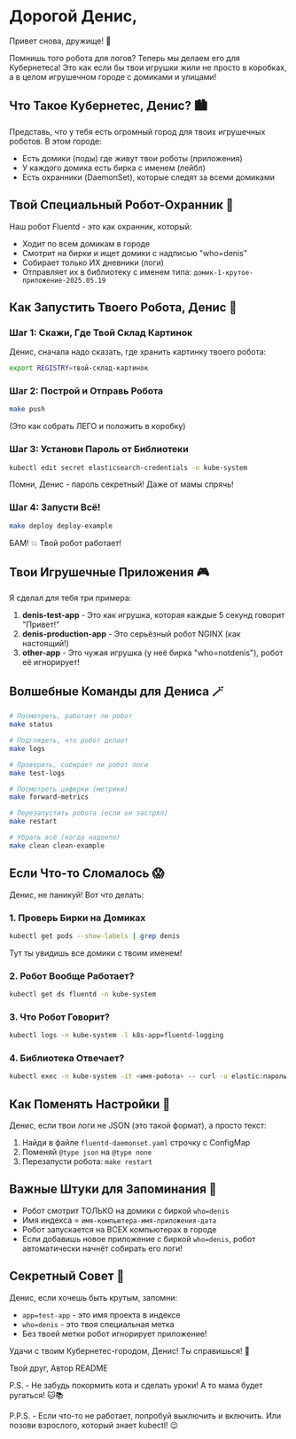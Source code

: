 # Дорогой Денис,

Привет снова, дружище! 👋

Помнишь того робота для логов? Теперь мы делаем его для Кубернетеса! Это как если бы твои игрушки жили не просто в коробках, а в целом игрушечном городе с домиками и улицами!

## Что Такое Кубернетес, Денис? 🏙️

Представь, что у тебя есть огромный город для твоих игрушечных роботов. В этом городе:
- Есть домики (поды) где живут твои роботы (приложения)
- У каждого домика есть бирка с именем (лейбл)
- Есть охранники (DaemonSet), которые следят за всеми домиками

## Твой Специальный Робот-Охранник 🤖

Наш робот Fluentd - это как охранник, который:
- Ходит по всем домикам в городе
- Смотрит на бирки и ищет домики с надписью "who=denis"
- Собирает только ИХ дневники (логи)
- Отправляет их в библиотеку с именем типа: `домик-1-крутое-приложение-2025.05.19`

## Как Запустить Твоего Робота, Денис 🚀

### Шаг 1: Скажи, Где Твой Склад Картинок
Денис, сначала надо сказать, где хранить картинку твоего робота:
```bash
export REGISTRY=твой-склад-картинок
```

### Шаг 2: Построй и Отправь Робота
```bash
make push
```
(Это как собрать ЛЕГО и положить в коробку)

### Шаг 3: Установи Пароль от Библиотеки
```bash
kubectl edit secret elasticsearch-credentials -n kube-system
```
Помни, Денис - пароль секретный! Даже от мамы спрячь!

### Шаг 4: Запусти Всё!
```bash
make deploy deploy-example
```
БАМ! 💥 Твой робот работает!

## Твои Игрушечные Приложения 🎮

Я сделал для тебя три примера:

1. **denis-test-app** - Это как игрушка, которая каждые 5 секунд говорит "Привет!"
2. **denis-production-app** - Это серьёзный робот NGINX (как настоящий!)
3. **other-app** - Это чужая игрушка (у неё бирка "who=notdenis"), робот её игнорирует!

## Волшебные Команды для Дениса 🪄

```bash
# Посмотреть, работает ли робот
make status

# Подглядеть, что робот делает
make logs

# Проверить, собирает ли робот логи
make test-logs

# Посмотреть циферки (метрики)
make forward-metrics

# Перезапустить робота (если он застрял)
make restart

# Убрать всё (когда надоело)
make clean clean-example
```

## Если Что-то Сломалось 😱

Денис, не паникуй! Вот что делать:

### 1. Проверь Бирки на Домиках
```bash
kubectl get pods --show-labels | grep denis
```
Тут ты увидишь все домики с твоим именем!

### 2. Робот Вообще Работает?
```bash
kubectl get ds fluentd -n kube-system
```

### 3. Что Робот Говорит?
```bash
kubectl logs -n kube-system -l k8s-app=fluentd-logging
```

### 4. Библиотека Отвечает?
```bash
kubectl exec -n kube-system -it <имя-робота> -- curl -u elastic:пароль https://elasticsearch:9200
```

## Как Поменять Настройки 🔧

Денис, если твои логи не JSON (это такой формат), а просто текст:

1. Найди в файле `fluentd-daemonset.yaml` строчку с ConfigMap
2. Поменяй `@type json` на `@type none` 
3. Перезапусти робота: `make restart`

## Важные Штуки для Запоминания 🧠

- Робот смотрит ТОЛЬКО на домики с биркой `who=denis`
- Имя индекса = `имя-компьютера-имя-приложения-дата`
- Робот запускается на ВСЕХ компьютерах в городе
- Если добавишь новое приложение с биркой `who=denis`, робот автоматически начнёт собирать его логи!

## Секретный Совет 🤫

Денис, если хочешь быть крутым, запомни:
- `app=test-app` - это имя проекта в индексе
- `who=denis` - это твоя специальная метка
- Без твоей метки робот игнорирует приложение!

Удачи с твоим Кубернетес-городом, Денис! Ты справишься! 💪

Твой друг,
Автор README

P.S. - Не забудь покормить кота и сделать уроки! А то мама будет ругаться! 🐱📚

P.P.S. - Если что-то не работает, попробуй выключить и включить. Или позови взрослого, который знает kubectl! 😉